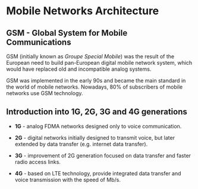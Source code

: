 # Mobile Networks Architecture



## GSM - Global System for Mobile Communications

GSM (initially known as *Groupe Special Mobile*) was the result of the 
European need to build pan-European digital mobile network system, which would
have replaced old and incompatible analog systems.

GSM was implemented in the early 90s and became the main standard in the world
of mobile networks. Nowadays, 80% of subscribers of mobile networks use GSM
technology.



## Introduction into 1G, 2G, 3G and 4G generations

* **1G** - analog FDMA networks designed only to voice communication.

* **2G** - digital networks initially designed to transmit voice, but later
    extended by data transfer (e.g. internet data transfer).

* **3G** - improvement of 2G generation focused on data transfer and faster
    radio access links.

* **4G** - based on LTE technology, provide integrated data transfer and voice
    transmission with the speed of Mb/s.

